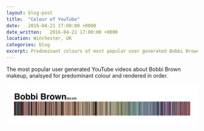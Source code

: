 ```yaml
---
layout: blog-post
title:  "Colour of YouTube"
date:   2016-04-21 17:00:00 +0000
date_written:   2016-04-21 17:00:00 +0000
location: Winchester, UK
categories: blog
excerpt: Predominant colours of most popular user generated Bobbi Brown videos on YouTube.
---
```

The most popular user generated YouTube videos about Bobbi Brown makeup, analsyed for predominant colour and rendered in order.
<p class='image-wide'>
  <img src='/images/work/bobbi-brown.png'/>
</p>
